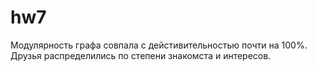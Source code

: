 # hw7

Модулярность графа совпала с дейстивительностью почти на 100%. Друзья распределились по степени знакомста и интересов.
